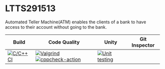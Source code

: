 # LTTS291513

Automated Teller Machine(ATM) enables the clients of a bank to have access to their account without going to the bank.

Build | Code Quality | Unity | Git Inspector
------|--------------|-------|--------------|
[![C/C++ CI](https://github.com/stepin654321/MiniProject_Template/actions/workflows/c-build.yml/badge.svg)](https://github.com/stepin654321/MiniProject_Template/actions/workflows/c-build.yml)|[![Valgrind](https://github.com/stepin654321/MiniProject_Template/actions/workflows/Valgrind.yml/badge.svg)](https://github.com/stepin654321/MiniProject_Template/actions/workflows/Valgrind.yml) [![cppcheck-action](https://github.com/stepin654321/MiniProject_Template/actions/workflows/cppcheck.yml/badge.svg)](https://github.com/stepin654321/MiniProject_Template/actions/workflows/cppcheck.yml)|[![Unit testing](https://github.com/stepin654321/MiniProject_Template/actions/workflows/unit-test.yml/badge.svg)](https://github.com/stepin654321/MiniProject_Template/actions/workflows/unit-test.yml)|


